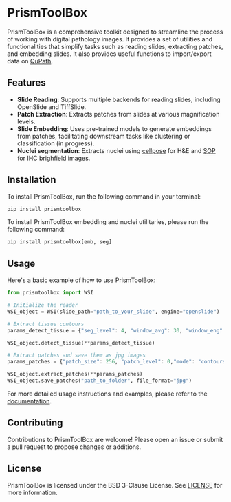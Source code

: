 # PrismToolBox

PrismToolBox is a comprehensive toolkit designed to streamline the process of working with digital pathology images. It provides a set of utilities and functionalities that simplify tasks such as reading slides, extracting patches, and embedding slides. It also provides useful functions to import/export data on [QuPath](https://qupath.github.io/).

## Features

- **Slide Reading**: Supports multiple backends for reading slides, including OpenSlide and TiffSlide.
- **Patch Extraction**: Extracts patches from slides at various magnification levels.
- **Slide Embedding**: Uses pre-trained models to generate embeddings from patches, facilitating downstream tasks like clustering or classification (in progress).
- **Nuclei segmentation**: Extracts nuclei using [cellpose](https://cellpose.readthedocs.io/en/latest/index.html) for H&E and [SOP](https://github.com/loic-lb/Unsupervised-Nuclei-Segmentation-using-Spatial-Organization-Priors) for IHC brighfield images.

## Installation

To install PrismToolBox, run the following command in your terminal:

```bash
pip install prismtoolbox
```

To install PrismToolBox embedding and nuclei utilitaries, please run the following command:

```bash
pip install prismtoolbox[emb, seg]
```

## Usage
Here's a basic example of how to use PrismToolBox:

```python
from prismtoolbox import WSI

# Initialize the reader
WSI_object = WSI(slide_path="path_to_your_slide", engine="openslide")

# Extract tissue contours
params_detect_tissue = {"seg_level": 4, "window_avg": 30, "window_eng": 5, "thresh": 90, "area_min": 1.5e3}

WSI_object.detect_tissue(**params_detect_tissue)

# Extract patches and save them as jpg images
params_patches = {"patch_size": 256, "patch_level": 0,"mode": "contours", "contours_mode": "four_pt_hard"}

WSI_object.extract_patches(**params_patches)
WSI_object.save_patches("path_to_folder", file_format="jpg")
```

For more detailed usage instructions and examples, please refer to the [documentation](https://gustaveroussy.github.io/PrismToolBox/).

## Contributing

Contributions to PrismToolBox are welcome! Please open an issue or submit a pull request to propose changes or additions.

## License

PrismToolBox is licensed under the BSD 3-Clause License. See [LICENSE](./LICENSE) for more information.
